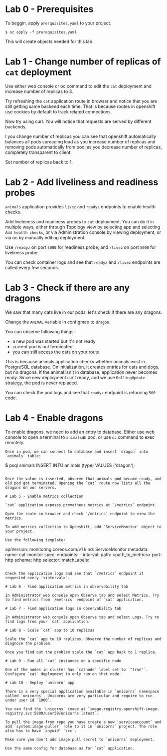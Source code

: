 # Lab 0 - Prerequisites

To beggin, apply `prerquisites.yaml` to your project.
```
$ oc apply -f prerequisites.yaml
```

This will create objects needed for this lab.

# Lab 1 - Change number of replicas of `cat` deployment

Use either web console or oc command to edit the `cat` deployment and increase number of replicas to 3.

Try refreshing the `cat` application route in browser and notice that you are still getting same backend each time. That is because routes in openshift use cookies by default to track related connections.

Now try using curl. You will notice that requests are served by different backends.

I you change number of replicas you can see that openshift automatically balances all pods spreading load as you increase number of replicas and removing pods automatically from pool as you decrease number of replicas, completely transparent to client.

Set number of replicas back to 1.

# Lab 2 - Add liveliness and readiness probes

`animals` application provides `livez` and `readyz` endpoints to enable health checks.

Add liveleness and readiness probes to `cat` deployment. You can do it in multiple ways, either through Topology view by selecting app and selecting `Add health checks`, or via Administration console by viewing deployment, or via oc by manually editing deployment.

Use `/readyz` on port `5000` for readiness probe, and `/livez` on port `5000` for liveliness probe.

You can check container logs and see that `readyz` and `/livez` endpoints are called every few seconds.

# Lab 3 - Check if there are any dragons

We saw that many cats live in our pods, let's check if there are any dragons.

Change the `ANIMAL` variable in configmap to `dragon`.

You can observe following things:

- a new pod was started but it's not ready
- current pod is not terminated
- you can still access the cats on your route

This is because animals application checks whether animals exist in PostgreSQL database. On initialization, it creates entries for cats and dogs, but no dragons. If the animal isn't in database, application never becomes ready. Since new deployment isn't ready, and we use `RollingUpdate` strategy, the pod is never replaced.

You can check the pod logs and see that `readyz` endpoint is returning `500` code.

# Lab 4 - Enable dragons

To enable dragons, we need to add an entry to database. Either use web console to open a terminal to `animalsdb` pod, or use `oc` command to exec remotely.

```
Once in pod, we can connect to database and insert `dragon` into `animals` table:
```
$ psql animals
INSERT INTO animals (type) VALUES ('dragon');
```

Once the value is inserted, observe that animals pod became ready, and old pod got terminated. Opening the `cat` route now lists all the dragons on our servers.

# Lab 5 - Enable metrics collection

`cat` application exposes prometheus metrics at `/metrics` endpoint.

Open the route in browser and check `/metrics` endpoint to view the metrics.

To add metrics collection to Openshift, add `ServiceMonitor` object to your project.

Use the following template:
```
apiVersion: monitoring.coreos.com/v1
kind: ServiceMonitor
metadata:
  name: cat-monitor
spec:
  endpoints:
    - interval: <interval>
      path: <path_to_metrics>
      port: http
      scheme: http
  selector:
    matchLabels:
      <cat app label>
```

Check the application logs and see that `/metrics` endpoint it requested every `<interval>`.

# Lab 6 - Find application metrics in observability tab

In Administrator web console open Observe tab and select Metrics. Try to find metrics from `/metrics` endpoint of `cat` application.

# Lab 7 - Find application logs in observability tab

In Administrator web console open Observe tab and select Logs. Try to find logs from your `cat` application.

# Lab 8 - Scale `cat` app to 10 replicas

Scale the `cat` app to 10 replicas. Observe the number of replicas and diagnose the problem.

Once you find out the problem scale the `cat` app back to 1 replica.

# Lab 9 - Run all `cat` instances on a specific node

One of the nodes in cluster has `catnode` label set to `"true"`. Configure `cat` deployment to only run on that node.

# Lab 10 - Deploy `unicorn` app

There is a very special application available in `unicorns` namespace called `unicorns`. Unicorns are very particular and require to run under user id `1000`.

You can find the `unicorns` image at `image-registry.openshift-image-registry.svc:5000/user50/unicorns:latest`.

To pull the image from repo you have create a new `serviceaccount` and add `system:image-puller` role to it in `unicorns` project. The role also has to have `anyuid` `scc`.

Make sure you don't add image pull secret to `unicorns` deployment.

Use the same config for database as for `cat` application.